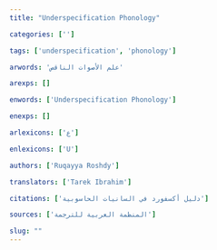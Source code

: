 ```yaml
---
title: "Underspecification Phonology"

categories: ['']

tags: ['underspecification', 'phonology']

arwords: 'علم اﻷصوات الناقص'

arexps: []

enwords: ['Underspecification Phonology']

enexps: []

arlexicons: ['ع']

enlexicons: ['U']

authors: ['Ruqayya Roshdy']

translators: ['Tarek Ibrahim']

citations: ['دليل أكسفورد في السانيات الحاسوبية']

sources: ['المنظمة العربية للترجمة']

slug: ""
---
```

